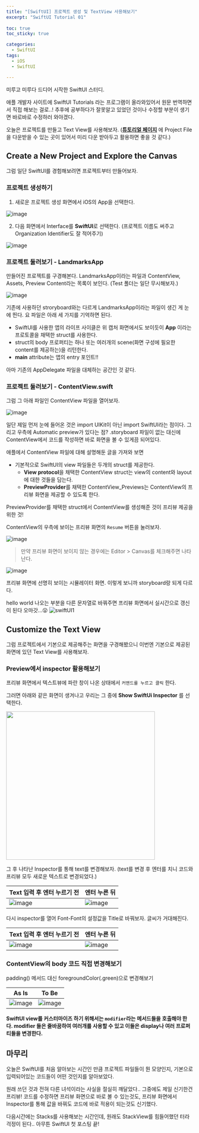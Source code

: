```yaml
---
title: "[SwiftUI] 프로젝트 생성 및 TextView 사용해보기"
excerpt: "SwiftUI Tutorial 01"
  
toc: true
toc_sticky: true

categories:
  - SwiftUI
tags:
  - iOS
  - SwiftUI

---
```


미루고 미루다 드디어 시작한 SwiftUI 스터디. 

애플 개발자 사이트에 SwiftUI Tutorials 라는 프로그램이 올라와있어서 원문 번역하면서 직접 해보는 걸로..!
추후에 공부하다가 잘못알고 있었던 것이나 수정할 부분이 생기면 바로바로 수정하러 와야겠다.

오늘은 프로젝트를 만들고 Text View를 사용해보자. (**[튜토리얼 페이지](https://developer.apple.com/tutorials/swiftui/creating-and-combining-views)** 에 Project File을 다운받을 수 있는 곳이 있어서 미리 다운 받아두고 활용하면 좋을 것 같다.)

## Create a New Project and Explore the Canvas

그럼 일단 SwiftUI를 경험해보려면 프로젝트부터 만들어보자.

### 프로젝트 생성하기

1. 새로운 프로젝트 생성 화면에서 iOS의 App을 선택한다.

![image](https://user-images.githubusercontent.com/22000470/179524267-e9379514-7604-41b6-a1da-9a6987a842a6.png)


2. 다음 화면에서 Interface를 **SwiftUI**로 선택한다. (프로젝트 이름도 써주고 Organization Identifier도 잘 적어주기)

![image](https://user-images.githubusercontent.com/22000470/179524765-925437d7-5349-45d0-91cb-b1070b6eddbd.png)

### 프로젝트 둘러보기 - LandmarksApp

만들어진 프로젝트를 구경해본다. LandmarksApp이라는 파일과 ContentView, Assets, Preview Content라는 목록이 보인다. (Test 폴더는 일단 무시해보자.)

![image](https://user-images.githubusercontent.com/22000470/179525075-12aca2ac-472a-4267-a12c-4425cf23cebd.png)

기존에 사용하던 stroryboard와는 다르게 LandmarksApp이라는 파일이 생긴 게 눈에 띈다. 요 파일은 아래 세 가지를 기억하면 된다.
- SwiftUI를 사용한 앱의 라이프 사이클은 위 캡처 화면에서도 보이듯이 **App** 이라는 프로토콜을 채택한 struct를 사용한다. 
- struct의 body 프로퍼티는 하나 또는 여러개의 scene(화면 구성에 필요한 content를 제공하는)을 리턴한다.
- **main** attribute는 앱의 entry 포인트!!

아마 기존의 AppDelegate 파일을 대체하는 공간인 것 같다.

### 프로젝트 둘러보기 - ContentView.swift

그럼 그 아래 파일인 ContentView 파일을 열어보자.

![image](https://user-images.githubusercontent.com/22000470/179526894-1253614d-22ce-4fd8-acb8-c22aed2d7865.png)

일단 제일 먼저 눈에 들어온 것은 import UIKit이 아닌 import SwiftUI라는 점이다. 그리고 우측에 Automatic preview가 있다는 점? .storyboard 파일이 없는 대신에 ContentView에서 코드를 작성하면 바로 화면을 볼 수 있게끔 되어있다.

애플에서 ContentView 파일에 대해 설명해둔 글을 가져와 보면
- 기본적으로 SwiftUI의 view 파일들은 두개의 struct를 제공한다.
   - **View protocol**을 채택한 ContentView struct는 view의 content와 layout에 대한 것들을 담는다.
   - **PreviewProvider**를 채택한 ContentView_Previews는 ContentView의 프리뷰 화면을 제공할 수 있도록 한다.

PreviewProvider를 채택한 struct에서 ContentView를 생성해준 것이 프리뷰 제공을 위한 것!

ContentView의 우측에 보이는 프리뷰 화면의 `Resume` 버튼을 눌러보자. 

![image](https://user-images.githubusercontent.com/22000470/179528526-8da2a068-04e2-48fa-8edf-3f9bf423f3cd.png)

> 만약 프리뷰 화면이 보이지 않는 경우에는 Editor > Canvas를 체크해주면 나타난다.

![image](https://user-images.githubusercontent.com/22000470/179528811-d2ab7084-8f1e-4d41-89ab-330927bf7b26.png)

프리뷰 화면에 선명히 보이는 시뮬레이터 화면. 이렇게 보니까 storyboard랑 되게 다르다.

hello world 나오는 부분을 다른 문자열로 바꿔주면 프리뷰 화면에서 실시간으로 갱신이 된다 오마갓...😮
![swiftUI1](https://user-images.githubusercontent.com/22000470/179529536-09b1839a-8fa4-47dd-9686-48950ca00b29.gif)
 
## Customize the Text View

그럼 프로젝트에서 기본으로 제공해주는 화면을 구경해봤으니 이번엔 기본으로 제공된 화면에 있던 Text View를 사용해보자.

### Preview에서 inspector 활용해보기

프리뷰 화면에서 텍스트뷰에 파란 창이 나온 상태에서 `커맨드를 누르고 클릭` 한다.

그러면 아래와 같은 화면이 생겨나고 우리는 그 중에 **Show SwiftUi Inspector** 를 선택한다.

<img src="https://user-images.githubusercontent.com/22000470/179530562-bc9e4c39-e898-437c-8f38-41dd5b2ab715.png" width="400">

그 후 나타난 Inspector를 통해 text를 변경해보자. (text를 변경 후 엔터를 치니 코드와 프리뷰 모두 새로운 텍스트로 변경되었다.)

|Text 입력 후 엔터 누르기 전|엔터 누른 뒤|
|-|-|
|![image](https://user-images.githubusercontent.com/22000470/179531455-5663ade3-a3b4-4278-b7b9-8b58f3732d6d.png)|![image](https://user-images.githubusercontent.com/22000470/179531342-435b54af-53b0-47ce-b64a-d50873a6bec1.png)|

다시 inspector를 열어 Font-Font의 설정값을 Title로 바꿔보자.
글씨가 거대해진다.

|Text 입력 후 엔터 누르기 전|엔터 누른 뒤|
|-|-|
|![image](https://user-images.githubusercontent.com/22000470/179536206-b83241c7-bc72-4606-bc65-2b14d83a5fc4.png)|![image](https://user-images.githubusercontent.com/22000470/179536308-d87caa2e-0361-4865-87bc-492681b51cd5.png)|


### ContentView의 body 코드 직접 변경해보기

padding() 메서드 대신 foregroundColor(.green)으로 변경해보기

|As Is|To Be|
|-|-|
|![image](https://user-images.githubusercontent.com/22000470/179536872-70d5d869-d333-40b7-967d-846a7c02e568.png)|![image](https://user-images.githubusercontent.com/22000470/179536963-e567e89b-dc56-48b5-925f-3d0fc13bb834.png)|

**SwiftUI view를 커스터마이즈 하기 위해서는 `modifier`라는 메서드들을 호출해야 한다. modifier 들은 줄바꿈하여 여러개를 사용할 수 있고 이들은 display나 여러 프로퍼티들을 변경한다.**

## 마무리
오늘은 SwiftUI를 처음 알아보는 시간인 만큼 프로젝트 파일들이 뭔 모양인지, 기본으로 입력되어있는 코드들이 어떤 것인지를 알아보았다.

원래 쓰던 것과 전혀 다른 녀석이라는 사실을 절실히 깨달았다.. 그중에도 제일 신기한건 프리뷰! 코드를 수정하면 프리뷰 화면으로 바로 볼 수 있는것도, 프리뷰 화면에서 Inspector를 통해 값을 바꿔도 코드에 바로 적용이 되는것도 신기했다.

다음시간에는 Stacks를 사용해보는 시간인데, 원래도 StackView를 힘들어했던 터라 걱정이 된다..
아무튼 SwiftUI 첫 포스팅 끝!
